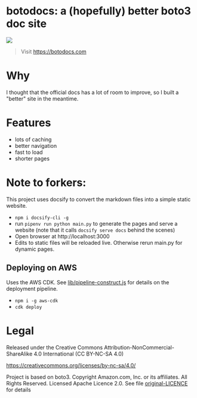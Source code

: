 # botodocs: a (hopefully) better boto3 doc site

![](https://codebuild.us-east-1.amazonaws.com/badges?uuid=eyJlbmNyeXB0ZWREYXRhIjoiOXRZbVgzbnltSnowWGR2TVF3cDlqNEZPUjRXS2NLSVVLUjc2T0hJeWtwYlBSUUpyU1owZVFPRUFuVndadDk4TjVMSXFQQmhhRFIrYzRmc0QvSFJ2TVFRPSIsIml2UGFyYW1ldGVyU3BlYyI6Im82eXdQRTYxMzdmY1Y1czEiLCJtYXRlcmlhbFNldFNlcmlhbCI6MX0%3D&branch=master)


> Visit https://botodocs.com

# Why
I thought that the official docs has a lot of room to improve, so I built a "better" site in the meantime.

# Features
- lots of caching
- better navigation
- fast to load
- shorter pages

# Note to forkers:
This project uses docsify to convert the markdown files into a simple static website.

- `npm i docsify-cli -g`
- run `pipenv run python main.py` to generate the pages and serve a website (note that it calls `docsify serve docs` behind the scenes)
- Open browser at http://localhost:3000
- Edits to static files will be reloaded live. Otherwise rerun main.py for dynamic pages.

## Deploying on AWS
Uses the AWS CDK. See [lib/pipeline-construct.js](lib/pipeline-construct.js) for details on the deployment pipeline.
- `npm i -g aws-cdk`
- `cdk deploy`

# Legal
Released under the Creative Commons Attribution-NonCommercial-ShareAlike 4.0 International (CC BY-NC-SA 4.0)

https://creativecommons.org/licenses/by-nc-sa/4.0/

Project is based on boto3. Copyright Amazon.com, Inc. or its affiliates. All Rights Reserved. Licensed Apache Licence 2.0. See file [original-LICENCE](original-LICENCE) for details
